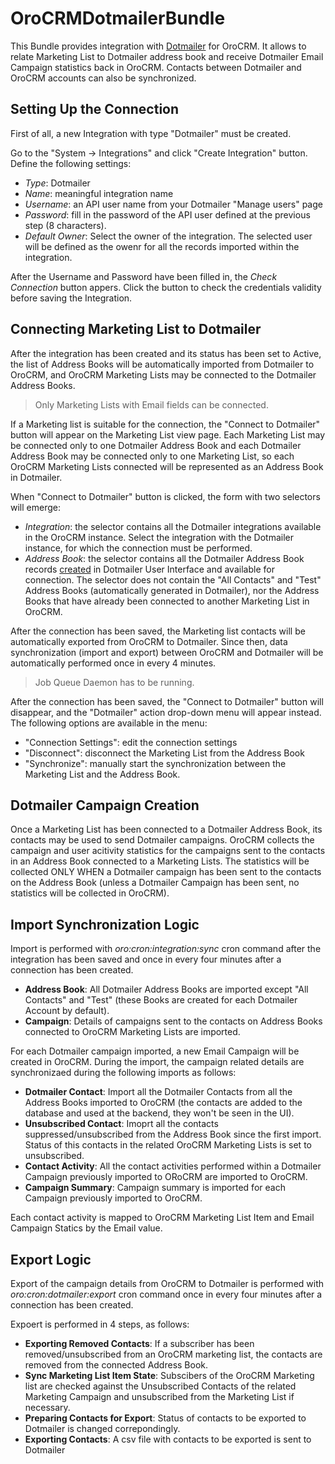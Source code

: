 # OroCRMDotmailerBundle

This Bundle provides integration with [Dotmailer](http://www.dotmailer.com/) for OroCRM.
It allows to relate Marketing List to Dotmailer address book and receive Dotmailer Email Campaign statistics
back in OroCRM. Сontacts between Dotmailer and OroCRM accounts can also be synchronized.

## Setting Up the Connection

First of all, a new Integration with type "Dotmailer" must be created.

Go to the "System -> Integrations" and click "Create Integration" button. Define the following settings:

 - *Type*: Dotmailer
 - *Name*: meaningful integration name
 - *Username*: an API user name from your Dotmailer "Manage users" page
 - *Password*: fill in the password of the API user defined at the previous step (8 characters).
 - *Default Owner*: Select the owner of the integration. The selected user will be defined as the owenr for all the records     imported within the integration.

After the Username and Password have been filled in, the *Check Connection* button appers. Click the button to check the credentials validity before saving the Integration.

## Connecting Marketing List to Dotmailer

After the integration has been created and its status has been set to Active, the list of Address Books will be automatically imported from Dotmailer to OroCRM, and OroCRM Marketing Lists may be connected to the Dotmailer Address Books.

> Only Marketing Lists with Email fields can be connected.

If a Marketing list is suitable for the connection, the "Connect to Dotmailer" button will appear on the Marketing List view page.
Each Marketing List may be connected only to one Dotmailer Address Book and each Dotmailer Address Book may be connected only to one Marketing List, so each OroCRM Marketing Lists connected will be represented as an Address Book in Dotmailer.

When "Connect to Dotmailer" button is clicked, the form with two selectors will emerge:

 - *Integration*: the selector contains all the Dotmailer integrations available in the OroCRM instance. Select the integration with the Dotmailer instance, for which the connection must be performed. 
 - *Address Book*: the selector contains all the Dotmailer Address Book records [created](https://support.dotmailer.com/entries/20663833-Creating-an-address-book) in Dotmailer User Interface and available for connection. The selector does not contain the "All Contacts" and "Test" Address Books (automatically generated in Dotmailer), nor the Address Books that have already been connected to another Marketing List in OroCRM.

After the connection has been saved, the Marketing list contacts will be automatically exported from OroCRM to Dotmailer.
Since then, data synchronization (import and export) between OroCRM and Dotmailer will be automatically performed once in every 4 minutes.

> Job Queue Daemon has to be running.

After the connection has been saved, the "Connect to Dotmailer" button will disappear, and the "Dotmailer" action drop-down menu will appear instead. The following options are available in the menu:

- "Connection Settings": edit the connection settings
- "Disconnect": disconnect the Marketing List from the Address Book
- "Synchronize": manually start the synchronization between the Marketing List and the Address Book.


## Dotmailer Campaign Creation

Once a Marketing List has been connected to a Dotmailer Address Book, its contacts may be used to send Dotmailer campaigns. OroCRM collects the campaign and user acitivity statistics for the campaigns sent to the contacts in an Address Book connected to a Marketing Lists. The statistics will be collected ONLY WHEN a Dotmailer campaign has been sent to the contacts on the Address Book (unless a Dotmailer Campaign has been sent, no statistics will be collected in OroCRM).


## Import Synchronization Logic

Import is performed with *oro:cron:integration:sync* cron command after the integration has been saved and once in every four minutes after a connection has been created.

 - **Address Book**: All Dotmailer Address Books are imported except "All Contacts" and "Test" (these Books are created for each Dotmailer Account by default).
 - **Campaign**:  Details of campaigns sent to the contacts on Address Books connected to OroCRM Marketing Lists are imported.

For each Dotmailer campaign imported, a new Email Campaign will be created in OroCRM. During the import, the campaign related details are synchronizaed during the following imports as follows:

 - **Dotmailer Contact**: Import all the Dotmailer Contacts from all the Address Books imported to OroCRM (the contacts are added to the database and used at the backend, they won't be seen in the UI).
 - **Unsubscribed Contact**: Imoprt all the contacts suppressed/unsubscribed from the Address Book since the first import. Status of this contacts in the related OroCRM Marketing Lists is set to unsubscribed.
 - **Contact Activity**: All the contact activities performed within a Dotmailer Campaign previously imported to ORoCRM are imported to OroCRM.
 - **Campaign Summary**: Campaign summary is imported for each Campaign previously imported to OroCRM.

Each contact activity is mapped to OroCRM Marketing List Item and Email Campaign Statics by the Email value.


## Export Logic

Export of the campaign details from OroCRM to Dotmailer is performed with *oro:cron:dotmailer:export* cron command once in every four minutes after a connection has been created.

Expoert is performed in 4 steps, as follows:

 - **Exporting Removed Contacts**: If a subscriber has been removed/unsubscribed from an OroCRM marketing list, the contacts are removed from the connected Address Book.
 - **Sync Marketing List Item State**: Subscibers of the OroCRM Marketing list are checked against the Unsubscribed Contacts of the related Marketing Campaign and unsubscribed from the Marketing List if necessary.
 - **Preparing Contacts for Export**: Status of contacts to be exported to Dotmailer is changed correpondingly.
 - **Exporting Contacts**: A csv file with contacts to be exported is sent to Dotmailer
